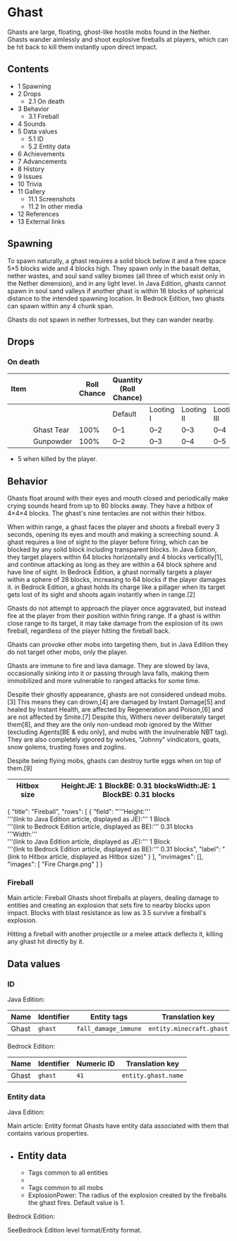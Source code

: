 # Ghast
Ghasts are large, floating, ghost-like hostile mobs found in the Nether. Ghasts wander aimlessly and shoot explosive fireballs at players, which can be hit back to kill them instantly upon direct impact.

## Contents
- 1 Spawning
- 2 Drops
	- 2.1 On death
- 3 Behavior
	- 3.1 Fireball
- 4 Sounds
- 5 Data values
	- 5.1 ID
	- 5.2 Entity data
- 6 Achievements
- 7 Advancements
- 8 History
- 9 Issues
- 10 Trivia
- 11 Gallery
	- 11.1 Screenshots
	- 11.2 In other media
- 12 References
- 13 External links

## Spawning
To spawn naturally, a ghast requires a solid block below it and a free space 5×5 blocks wide and 4 blocks high. They spawn only in the basalt deltas, nether wastes, and soul sand valley biomes (all three of which exist only in the Nether dimension), and in any light level. In Java Edition, ghasts cannot spawn in soul sand valleys if another ghast is within 16 blocks of spherical distance to the intended spawning location. In Bedrock Edition, two ghasts can spawn within any 4 chunk span.

Ghasts do not spawn in nether fortresses, but they can wander nearby.

## Drops
### On death
| Item |            | Roll Chance | Quantity (Roll Chance) |           |            |             |
|------|------------|-------------|------------------------|-----------|------------|-------------|
|      |            |             | Default                | Looting I | Looting II | Looting III |
|      | Ghast Tear | 100%        | 0–1                    | 0–2       | 0–3        | 0–4         |
|      | Gunpowder  | 100%        | 0–2                    | 0–3       | 0–4        | 0–5         |

- 5 when killed by the player.

## Behavior
Ghasts float around with their eyes and mouth closed and periodically make crying sounds heard from up to 80 blocks away. They have a hitbox of 4×4×4 blocks. The ghast's nine tentacles are not within their hitbox.

When within range, a ghast faces the player and shoots a fireball every 3 seconds, opening its eyes and mouth and making a screeching sound. A ghast requires a line of sight to the player before firing, which can be blocked by any solid block including transparent blocks. In Java Edition, they target players within 64 blocks horizontally and 4 blocks vertically[1], and continue attacking as long as they are within a 64 block sphere and have line of sight. In Bedrock Edition, a ghast normally targets a player within a sphere of 28 blocks, increasing to 64 blocks if the player damages it. in Bedrock Edition, a ghast holds its charge like a pillager when its target gets lost of its sight and shoots again instantly when in range.[2]

Ghasts do not attempt to approach the player once aggravated, but instead fire at the player from their position within firing range. If a ghast is within close range to its target, it may take damage from the explosion of its own fireball, regardless of the player hitting the fireball back.

Ghasts can provoke other mobs into targeting them, but in Java Edition they do not target other mobs, only the player.

Ghasts are immune to fire and lava damage. They are slowed by lava, occasionally sinking into it or passing through lava falls, making them immobilized and more vulnerable to ranged attacks for some time.

Despite their ghostly appearance, ghasts are not considered undead mobs.[3] This means they can drown,[4] are damaged by Instant Damage[5] and healed by Instant Health, are affected by Regeneration and Poison,[6] and are not affected by Smite.[7] Despite this, Withers never deliberately target them[8], and they are the only non-undead mob ignored by the Wither (excluding Agents‌[BE & edu  only], and mobs with the invulnerable NBT tag). They are also completely ignored by wolves, "Johnny" vindicators, goats, snow golems, trusting foxes and zoglins.

Despite being flying mobs, ghasts can destroy turtle eggs when on top of them.[9]

| Hitbox size | Height:JE: 1 BlockBE: 0.31 blocksWidth:JE: 1 BlockBE: 0.31 blocks |
|-------------|-------------------------------------------------------------------|

{
    "title": "Fireball",
    "rows": [
        {
            "field": "'''Height:'''<br>'''(link to Java Edition article, displayed as JE):''' 1 Block<br>'''(link to Bedrock Edition article, displayed as BE):''' 0.31 blocks<br>'''Width:'''<br>'''(link to Java Edition article, displayed as JE):''' 1 Block<br>'''(link to Bedrock Edition article, displayed as BE):''' 0.31 blocks",
            "label": "(link to Hitbox article, displayed as Hitbox size)"
        }
    ],
    "invimages": [],
    "images": [
        "Fire Charge.png"
    ]
}
### Fireball
Main article: Fireball
Ghasts shoot fireballs at players, dealing damage to entities and creating an explosion that sets fire to nearby blocks upon impact. Blocks with blast resistance as low as 3.5 survive a fireball's explosion.

Hitting a fireball with another projectile or a melee attack deflects it, killing any ghast hit directly by it.


## Data values
### ID
Java Edition:

| Name  | Identifier | Entity tags          | Translation key          |
|-------|------------|----------------------|--------------------------|
| Ghast | `ghast`    | `fall_damage_immune` | `entity.minecraft.ghast` |

Bedrock Edition:

| Name  | Identifier | Numeric ID | Translation key     |
|-------|------------|------------|---------------------|
| Ghast | `ghast`    | `41`       | `entity.ghast.name` |

### Entity data
Java Edition:

Main article: Entity format
Ghasts have entity data associated with them that contains various properties.

- Entity data
	- 
	- Tags common to all entities
	- 
	- Tags common to all mobs
	- ExplosionPower: The radius of the explosion created by the fireballs the ghast fires. Default value is 1.


Bedrock Edition:

SeeBedrock Edition level format/Entity format.

